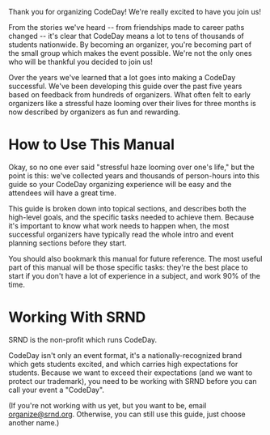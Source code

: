 Thank you for organizing CodeDay! We're really excited to have you join us!

From the stories we've heard -- from friendships made to career paths changed -- it's clear that CodeDay means a lot to tens of thousands of students nationwide. By becoming an organizer, you're becoming part of the small group which makes the event possible. We're not the only ones who will be thankful you decided to join us!

Over the years we've learned that a lot goes into making a CodeDay successful. We've been developing this guide over the past five years based on feedback from hundreds of organizers. What often felt to early organizers like a stressful haze looming over their lives for three months is now described by organizers as fun and rewarding.

# How to Use This Manual

Okay, so no one ever said "stressful haze looming over one's life," but the point is this: we've collected years and thousands of person-hours into this guide so your CodeDay organizing experience will be easy and the attendees will have a great time.

This guide is broken down into topical sections, and describes both the high-level goals, and the specific tasks needed to achieve them. Because it's important to know what work needs to happen when, the most successful organizers have typically read the whole intro and event planning sections before they start.

You should also bookmark this manual for future reference. The most useful part of this manual will be those specific tasks: they're the best place to start if you don't have a lot of experience in a subject, and work 90% of the time.

# Working With SRND

SRND is the non-profit which runs CodeDay.

CodeDay isn't only an event format, it's a nationally-recognized brand which gets students excited, and which carries high expectations for students. Because we want to exceed their expectations (and we want to protect our trademark), you need to be working with SRND before you can call your event a "CodeDay".

(If you're not working with us yet, but you want to be, email organize@srnd.org. Otherwise, you can still use this guide, just choose another name.)
